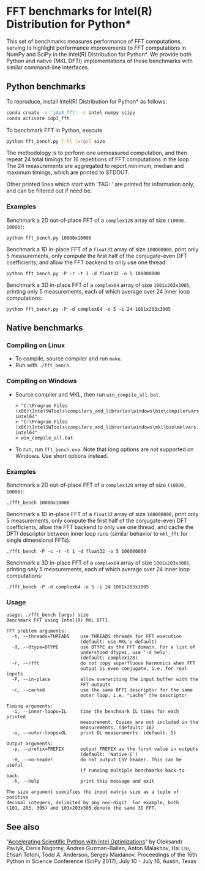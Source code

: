 # FFT benchmarks for Intel(R) Distribution for Python\*

This set of benchmarks measures performance of FFT computations, serving to
highlight performance improvements to FFT computations in NumPy and SciPy in
the Intel(R) Distribution for Python\*. We provide both Python and native
(MKL DFTI) implementations of these benchmarks with similar command-line
interfaces.

## Python benchmarks

To reproduce, install Intel(R) Distribution for Python\* as follows:

```bash
conda create -n 'idp3_fft' -c intel numpy scipy
conda activate idp3_fft
```

To benchmark FFT in Python, execute

```bash
python fft_bench.py [-h] [args] size
```

The methodology is to perform one unmeasured computation, and then repeat 24
total timings for 16 repetitions of FFT computations in the loop.  The 24
measurements are aggregated to report minimum, median and maximum timings,
which are printed to STDOUT.

Other printed lines which start with 'TAG: ' are printed for information only,
and can be filtered out if need be.

### Examples

Benchmark a 2D out-of-place FFT of a `complex128` array of size `(10000,
10000)`:
```
python fft_bench.py 10000x10000
```

Benchmark a 1D in-place FFT of a `float32` array of size `100000000`, print
only 5 measurements, only compute the first half of the conjugate-even
DFT coefficients, and allow the FFT backend to only use one thread:
```
python fft_bench.py -P -r -t 1 -d float32 -o 5 100000000
```

Benchmark a 3D in-place FFT of a `complex64` array of size `1001x203x3005`,
printing only 5 measurements, each of which average over 24 inner loop
computations:
```
python fft_bench.py -P -d complex64 -o 5 -i 24 1001x203x3005
```

## Native benchmarks

### Compiling on Linux
- To compile, source compiler and run `make`.
- Run with `./fft_bench`.

### Compiling on Windows
- Source compiler and MKL, then run `win_compile_all.bat`.
  ```
  > "C:\Program Files (x86)\IntelSWTools\compilers_and_libraries\windows\bin\compilervars.bat intel64"
  > "C:\Program Files (x86)\IntelSWTools\compilers_and_libraries\windows\mkl\bin\mklvars.bat intel64"
  > win_compile_all.bat
  ```
- To run, run `fft_bench.exe`. Note that long options are not supported on
  Windows. Use short options instead.

### Examples

Benchmark a 2D out-of-place FFT of a `complex128` array of size `(10000,
10000)`:
```
./fft_bench 10000x10000
```

Benchmark a 1D in-place FFT of a `float32` array of size `100000000`, print
only 5 measurements, only compute the first half of the conjugate-even
DFT coefficients, allow the FFT backend to only use one thread, and cache
the DFTI descriptor between inner loop runs (similar behavior to `mkl_fft` for
single dimensional FFTs).
```
./fft_bench -P -c -r -t 1 -d float32 -o 5 100000000
```

Benchmark a 3D in-place FFT of a `complex64` array of size `1001x203x3005`,
printing only 5 measurements, each of which average over 24 inner loop
computations:
```
./fft_bench -P -d complex64 -o 5 -i 24 1001x203x3005
```

### Usage

```
usage: ./fft_bench [args] size
Benchmark FFT using Intel(R) MKL DFTI.

FFT problem arguments:
  -t, --threads=THREADS    use THREADS threads for FFT execution
                           (default: use MKL's default)
  -d, --dtype=DTYPE        use DTYPE as the FFT domain. For a list of
                           understood dtypes, use '-d help'.
                           (default: complex128)
  -r, --rfft               do not copy superfluous harmonics when FFT
                           output is even-conjugate, i.e. for real inputs
  -P, --in-place           allow overwriting the input buffer with the
                           FFT outputs
  -c, --cached             use the same DFTI descriptor for the same
                           outer loop, i.e. "cache" the descriptor

Timing arguments:
  -i, --inner-loops=IL     time the benchmark IL times for each printed
                           measurement. Copies are not included in the
                           measurements. (default: 16)
  -o, --outer-loops=OL     print OL measurements. (default: 5)

Output arguments:
  -p, --prefix=PREFIX      output PREFIX as the first value in outputs
                           (default: 'Native-C')
  -H, --no-header          do not output CSV header. This can be useful
                           if running multiple benchmarks back-to-back.
  -h, --help               print this message and exit

The size argument specifies the input matrix size as a tuple of positive
decimal integers, delimited by any non-digit. For example, both
(101, 203, 305) and 101x203x305 denote the same 3D FFT.
```

## See also
"[Accelerating Scientific Python with Intel
Optimizations](http://conference.scipy.org/proceedings/scipy2017/pdfs/oleksandr_pavlyk.pdf)"
by Oleksandr Pavlyk, Denis Nagorny, Andres Guzman-Ballen, Anton Malakhov, Hai
Liu, Ehsan Totoni, Todd A. Anderson, Sergey Maidanov. Proceedings of the 16th
Python in Science Conference (SciPy 2017), July 10 - July 16, Austin, Texas
